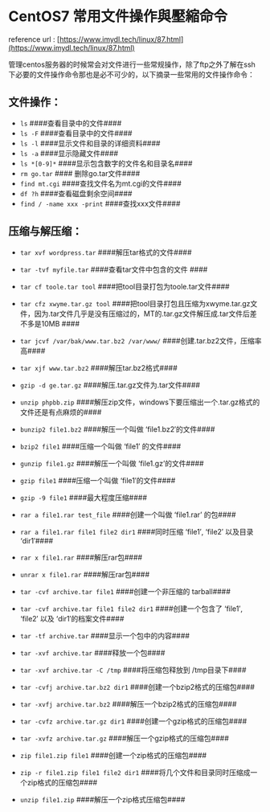 # CentOS7 常用文件操作與壓縮命令

reference url : [https://www.imydl.tech/linux/87.html](https://www.imydl.tech/linux/87.html)

管理centos服务器的时候常会对文件进行一些常规操作，除了ftp之外了解在ssh下必要的文件操作命令那也是必不可少的，以下摘录一些常用的文件操作命令：

## 文件操作：
* `ls` ####查看目录中的文件####
* `ls -F` ####查看目录中的文件####
* `ls -l` ####显示文件和目录的详细资料####
* `ls -a` ####显示隐藏文件####
* `ls *[0-9]*` ####显示包含数字的文件名和目录名####
* `rm go.tar` #### 删除go.tar文件####
* `find mt.cgi` ####查找文件名为mt.cgi的文件####
* `df ?h` ####查看磁盘剩余空间####
* `find / -name xxx -print` ####查找xxx文件####

## 压缩与解压缩：
* `tar xvf wordpress.tar` ####解压tar格式的文件####
* `tar -tvf myfile.tar` ####查看tar文件中包含的文件 ####
* `tar cf toole.tar tool` ####把tool目录打包为toole.tar文件####
* `tar cfz xwyme.tar.gz tool` ####把tool目录打包且压缩为xwyme.tar.gz文件，因为.tar文件几乎是没有压缩过的，MT的.tar.gz文件解压成.tar文件后差不多是10MB ####
* `tar jcvf /var/bak/www.tar.bz2 /var/www/` ####创建.tar.bz2文件，压缩率高####
* `tar xjf www.tar.bz2` ####解压tar.bz2格式####
* `gzip -d ge.tar.gz` ####解压.tar.gz文件为.tar文件####
* `unzip phpbb.zip` ####解压zip文件，windows下要压缩出一个.tar.gz格式的文件还是有点麻烦的####

* `bunzip2 file1.bz2` ####解压一个叫做 ‘file1.bz2′的文件####
* `bzip2 file1` ####压缩一个叫做 ‘file1′ 的文件####
* `gunzip file1.gz` ####解压一个叫做 ‘file1.gz’的文件####
* `gzip file1` ####压缩一个叫做 ‘file1′的文件####
* `gzip -9 file1` ####最大程度压缩####
* `rar a file1.rar test_file` ####创建一个叫做 ‘file1.rar’ 的包####
* `rar a file1.rar file1 file2 dir1` ####同时压缩 ‘file1′, ‘file2′ 以及目录 ‘dir1′####
* `rar x file1.rar` ####解压rar包####
* `unrar x file1.rar` ####解压rar包####
* `tar -cvf archive.tar file1` ####创建一个非压缩的 tarball####
* `tar -cvf archive.tar file1 file2 dir1` ####创建一个包含了 ‘file1′, ‘file2′ 以及 ‘dir1′的档案文件####
* `tar -tf archive.tar` ####显示一个包中的内容####
* `tar -xvf archive.tar` ####释放一个包####
* `tar -xvf archive.tar -C /tmp` ####将压缩包释放到 /tmp目录下####
* `tar -cvfj archive.tar.bz2 dir1` ####创建一个bzip2格式的压缩包####
* `tar -xvfj archive.tar.bz2` ####解压一个bzip2格式的压缩包####
* `tar -cvfz archive.tar.gz dir1` ####创建一个gzip格式的压缩包####
* `tar -xvfz archive.tar.gz` ####解压一个gzip格式的压缩包####
* `zip file1.zip file1` ####创建一个zip格式的压缩包####
* `zip -r file1.zip file1 file2 dir1` ####将几个文件和目录同时压缩成一个zip格式的压缩包####
* `unzip file1.zip` ####解压一个zip格式压缩包####